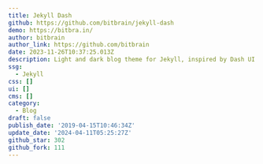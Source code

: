 ```yaml
---
title: Jekyll Dash
github: https://github.com/bitbrain/jekyll-dash
demo: https://bitbra.in/
author: bitbrain
author_link: https://github.com/bitbrain
date: 2023-11-26T10:37:25.013Z
description: Light and dark blog theme for Jekyll, inspired by Dash UI for Atom.
ssg:
  - Jekyll
css: []
ui: []
cms: []
category:
  - Blog
draft: false
publish_date: '2019-04-15T10:46:34Z'
update_date: '2024-04-11T05:25:27Z'
github_star: 302
github_fork: 111
---
```

